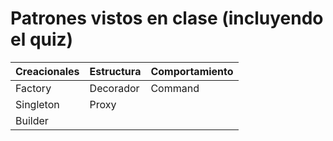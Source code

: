 # Patrones vistos en clase (incluyendo el quiz)

| Creacionales | Estructura | Comportamiento |
|-------|--------|--------|
| Factory | Decorador | Command|
| Singleton | Proxy | | |
| Builder |  |  |